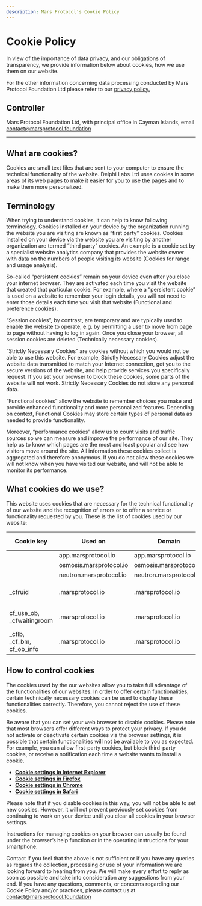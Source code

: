 ```yaml
---
description: Mars Protocol's Cookie Policy
---
```


# Cookie Policy

In view of the importance of data privacy, and our obligations of transparency, we provide information below about cookies, how we use them on our website.&#x20;

For the other information concerning data processing conducted by Mars Protocol Foundation Ltd please refer to our [privacy policy.](privacy-policy.md)

## Controller

Mars Protocol Foundation Ltd, with principal office in Cayman Islands, email [contact@marsprotocol.foundation](mailto:contact@marsprotocol.foundation)

***

## What are cookies?

Cookies are small text files that are sent to your computer to ensure the technical functionality of the website. Delphi Labs Ltd uses cookies in some areas of its web pages to make it easier for you to use the pages and to make them more personalized.

## Terminology

When trying to understand cookies, it can help to know following terminology. Cookies installed on your device by the organization running the website you are visiting are known as “first party” cookies. Cookies installed on your device via the website you are visiting by another organization are termed “third party” cookies. An example is a cookie set by a specialist website analytics company that provides the website owner with data on the numbers of people visiting its website (Cookies for range and usage analysis).

So-called “persistent cookies” remain on your device even after you close your internet browser. They are activated each time you visit the website that created that particular cookie. For example, where a “persistent cookie” is used on a website to remember your login details, you will not need to enter those details each time you visit that website (Functional and preference cookies).&#x20;

“Session cookies”, by contrast, are temporary and are typically used to enable the website to operate, e.g. by permitting a user to move from page to page without having to log in again. Once you close your browser, all session cookies are deleted (Technically necessary cookies).

“Strictly Necessary Cookies” are cookies without which you would not be able to use this website. For example, Strictly Necessary Cookies adjust the website data transmitted to match your Internet connection, get you to the secure versions of the website, and help provide services you specifically request. If you set your browser to block these cookies, some parts of the website will not work. Strictly Necessary Cookies do not store any personal data.&#x20;

“Functional cookies” allow the website to remember choices you make and provide enhanced functionality and more personalized features. Depending on context, Functional Cookies may store certain types of personal data as needed to provide functionality.

Moreover, “performance cookies” allow us to count visits and traffic sources so we can measure and improve the performance of our site. They help us to know which pages are the most and least popular and see how visitors move around the site. All information these cookies collect is aggregated and therefore anonymous. If you do not allow these cookies we will not know when you have visited our website, and will not be able to monitor its performance.

## What cookies do we use?

This website uses cookies that are necessary for the technical functionality of our website and the recognition of errors or to offer a service or functionality requested by you. These is the list of cookies used by our website:

<table><thead><tr><th width="108.13671875">Cookie key</th><th width="206.41796875">Used on</th><th width="205.4453125">Domain</th><th width="117.48828125">Cookie type</th><th>Description</th></tr></thead><tbody><tr><td></td><td>app.marsprotocol.io</td><td>app.marsprotocol.io</td><td>cookie</td><td>necessary</td></tr><tr><td></td><td>osmosis.marsprotocol.io</td><td>osmosis.marsprotocol.io</td><td>cookie</td><td>necessary</td></tr><tr><td></td><td>neutron.marsprotocol.io</td><td>neutron.marsprotocol.io</td><td>cookie</td><td>necessary</td></tr><tr><td>_cfruid</td><td>.marsprotocol.io</td><td>.marsprotocol.io</td><td>Third party<br>cookie</td><td>Strictly necessary</td></tr><tr><td>cf_use_ob,<br>_cfwaitingroom</td><td>.marsprotocol.io</td><td>.marsprotocol.io</td><td>Third party<br>cookie</td><td>Strictly necessary</td></tr><tr><td>_cflb,<br>_cf_bm,<br>cf_ob_info</td><td>.marsprotocol.io</td><td>.marsprotocol.io</td><td>Third party<br>cookie</td><td>Strictly necessary</td></tr></tbody></table>

## How to control cookies

The cookies used by the our websites allow you to take full advantage of the functionalities of our websites. In order to offer certain functionalities, certain technically necessary cookies can be used to display these functionalities correctly. Therefore, you cannot reject the use of these cookies.

Be aware that you can set your web browser to disable cookies. Please note that most browsers offer different ways to protect your privacy. If you do not activate or deactivate certain cookies via the browser settings, it is possible that certain functionalities will not be available to you as expected. For example, you can allow first-party cookies, but block third-party cookies, or receive a notification each time a website wants to install a cookie.

* [**Cookie settings in Internet Explorer**](https://support.microsoft.com/en-gb/windows/delete-and-manage-cookies168dab11-0753-043d-7c16-ede5947fc64d)
* [**Cookie settings in Firefox**](https://support.mozilla.org/en-US/products/firefox/protect-your-privacy/cookies)
* [**Cookie settings in Chrome**](https://support.google.com/chrome/answer/95647?hl=en)
* [**Cookie settings in Safari**](https://support.apple.com/en-US/guide/deployment/depf7d5714d4/web)

Please note that if you disable cookies in this way, you will not be able to set new cookies. However, it will not prevent previously set cookies from continuing to work on your device until you clear all cookies in your browser settings.&#x20;

Instructions for managing cookies on your browser can usually be found under the browser’s help function or in the operating instructions for your smartphone.

Contact If you feel that the above is not sufficient or if you have any queries as regards the collection, processing or use of your information we are looking forward to hearing from you. We will make every effort to reply as soon as possible and take into consideration any suggestions from your end. If you have any questions, comments, or concerns regarding our Cookie Policy and/or practices, please contact us at [contact@marsprotocol.foundation](mailto:contact@marsprotocol.foundation)
